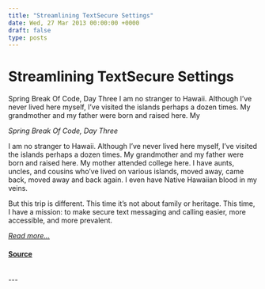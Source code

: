 ```yaml
---
title: "Streamlining TextSecure Settings"
date: Wed, 27 Mar 2013 00:00:00 +0000
draft: false
type: posts
---
```

# Streamlining TextSecure Settings





 Spring Break Of Code, Day Three I am no stranger to Hawaii. Although I’ve never lived here myself, I’ve visited the islands perhaps a dozen times. My grandmother and my father were born and raised here. My

_Spring Break Of Code, Day Three_

I am no stranger to Hawaii. Although I’ve never lived here myself, I’ve visited the islands perhaps a dozen times. My grandmother and my father were born and raised here. My mother attended college here. I have aunts, uncles, and cousins who’ve lived on various islands, moved away, came back, moved away and back again. I even have Native Hawaiian blood in my veins.

But this trip is different. This time it’s not about family or heritage. This time, I have a mission: to make secure text messaging and calling easier, more accessible, and more prevalent.

[_Read more..._](https://signal.org/blog/streamlining-textsecure-settings/)

#### [Source](https://signal.org/blog/streamlining-textsecure-settings/)

<br/>
---
